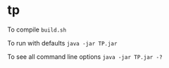 # tp

To compile `build.sh`

To run with defaults `java -jar TP.jar`

To see all command line options `java -jar TP.jar -?`
